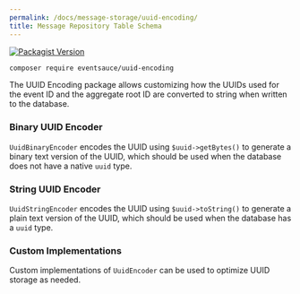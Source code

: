 ```yaml
---
permalink: /docs/message-storage/uuid-encoding/
title: Message Repository Table Schema
---
```


[![Packagist Version](https://img.shields.io/packagist/v/eventsauce/uuid-encoding.svg?style=flat-square)](https://packagist.org/packages/eventsauce/uuid-encoding)

```bash
composer require eventsauce/uuid-encoding
```

The UUID Encoding package allows customizing how the UUIDs used for the event ID and the
aggregate root ID are converted to string when written to the database.

### Binary UUID Encoder

`UuidBinaryEncoder` encodes the UUID using `$uuid->getBytes()` to generate a binary
text version of the UUID, which should be used when the database does not have a
native `uuid` type.

### String UUID Encoder

`UuidStringEncoder` encodes the UUID using `$uuid->toString()` to generate a plain
text version of the UUID, which should be used when the database has a `uuid` type.

### Custom Implementations

Custom implementations of `UuidEncoder` can be used to optimize UUID storage as needed.





